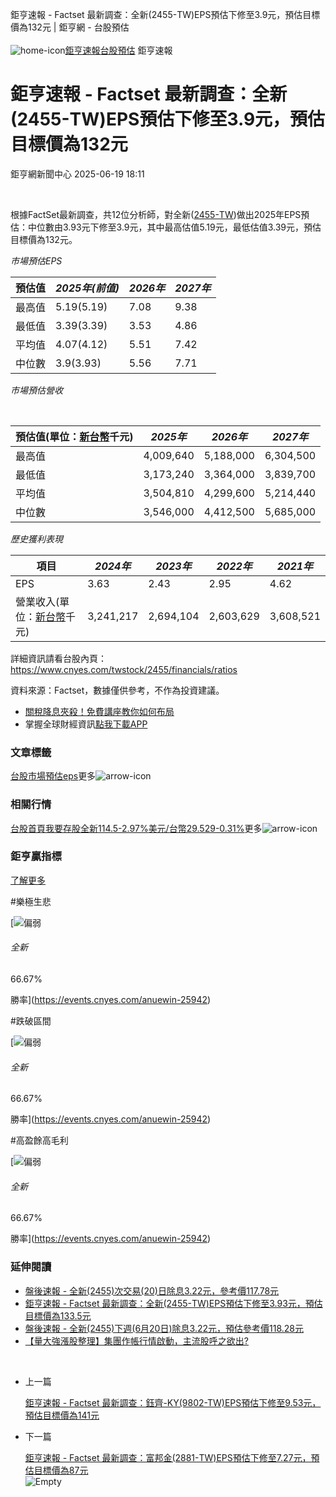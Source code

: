 
鉅亨速報 - Factset 最新調查：全新(2455-TW)EPS預估下修至3.9元，預估目標價為132元 | 鉅亨網 - 台股預估‌  
‌  
![home-icon](/assets/icons/breadCrumb/symbol-icon-home.svg)[鉅亨速報](/news/cat/anue_live)[台股預估](/news/cat/tw_forecast) 鉅亨速報
# 鉅亨速報 - Factset 最新調查：全新(2455-TW)EPS預估下修至3.9元，預估目標價為132元

鉅亨網新聞中心 2025-06-19 18:11

‌  

根據FactSet最新調查，共12位分析師，對全新([2455-TW](https://www.cnyes.com/twstock/2455))做出2025年EPS預估：中位數由3.93元下修至3.9元，其中最高估值5.19元，最低估值3.39元，預估目標價為132元。

*市場預估EPS*

| 預估值 | *2025年(前值)* | *2026年* | *2027年* |
| --- | --- | --- | --- |
| 最高值 | 5.19(5.19) | 7.08 | 9.38 |
| 最低值 | 3.39(3.39) | 3.53 | 4.86 |
| 平均值 | 4.07(4.12) | 5.51 | 7.42 |
| 中位數 | 3.9(3.93) | 5.56 | 7.71 |

*市場預估營收*

‌  

| 預估值(單位：[新台幣](https://invest.cnyes.com/forex/detail/usdtwd)千元) | *2025年* | *2026年* | *2027年* |
| --- | --- | --- | --- |
| 最高值 | 4,009,640 | 5,188,000 | 6,304,500 |
| 最低值 | 3,173,240 | 3,364,000 | 3,839,700 |
| 平均值 | 3,504,810 | 4,299,600 | 5,214,440 |
| 中位數 | 3,546,000 | 4,412,500 | 5,685,000 |

*歷史獲利表現*

| 項目 | *2024年* | *2023年* | *2022年* | *2021年* |
| --- | --- | --- | --- | --- |
| EPS | 3.63 | 2.43 | 2.95 | 4.62 |
| 營業收入(單位：[新台幣](https://invest.cnyes.com/forex/detail/usdtwd)千元) | 3,241,217 | 2,694,104 | 2,603,629 | 3,608,521 |

詳細資訊請看台股內頁：  
<https://www.cnyes.com/twstock/2455/financials/ratios>

資料來源：Factset，數據僅供參考，不作為投資建議。

* [關稅降息夾殺！免費講座教你如何布局](https://www.rsc.com.tw/Cnyes_RSC/SeminarBooking2025InvestmentOutlook.aspx?utm_source=anue&utm_medium=usstocks_end)
* 掌握全球財經資訊[點我下載APP](http://www.cnyes.com/app/?utm_source=mweb&utm_medium=HamMenuBanner&utm_campaign=fixed&utm_content=entr)

### 文章標籤

[台股](https://news.cnyes.com/tag/台股 "台股")[市場預估](https://news.cnyes.com/tag/市場預估 "市場預估")[eps](https://news.cnyes.com/tag/eps "eps")更多![arrow-icon](/assets/icons/arrows/arrow-down.svg)
### 相關行情

[台股首頁](https://www.cnyes.com/twstock)[我要存股](https://supr.link/8OHaU)[全新114.5-2.97%](https://www.cnyes.com/twstock/2455)[美元/台幣29.529-0.31%](https://invest.cnyes.com/forex/detail/USDTWD)更多![arrow-icon](/assets/icons/arrows/arrow-down.svg)
### 鉅亨贏指標

[了解更多](https://events.cnyes.com/anuewin-25942)

#樂極生悲

[![偏弱](/assets/icons/win-indicator/short.svg)
###### 全新

66.67%

勝率](https://events.cnyes.com/anuewin-25942)

#跌破區間

[![偏弱](/assets/icons/win-indicator/short.svg)
###### 全新

66.67%

勝率](https://events.cnyes.com/anuewin-25942)

#高盈餘高毛利

[![偏弱](/assets/icons/win-indicator/short.svg)
###### 全新

66.67%

勝率](https://events.cnyes.com/anuewin-25942)
### 延伸閱讀

* [盤後速報 - 全新(2455)次交易(20)日除息3.22元，參考價117.78元](/news/id/6030069)
* [鉅亨速報 - Factset 最新調查：全新(2455-TW)EPS預估下修至3.93元，預估目標價為133.5元](/news/id/6023979)
* [盤後速報 - 全新(2455)下週(6月20日)除息3.22元，預估參考價118.28元](/news/id/6022260)
* [【量大強漲股整理】集團作帳行情啟動，主流股呼之欲出?](/news/id/6018682)

‌  

* 上一篇
  
  [鉅亨速報 - Factset 最新調查：鈺齊-KY(9802-TW)EPS預估下修至9.53元，預估目標價為141元](/news/id/6030619)
* 下一篇
  
  [鉅亨速報 - Factset 最新調查：富邦金(2881-TW)EPS預估下修至7.27元，預估目標價為87元](/news/id/6029796)
‌  
![Empty](/assets/icons/skeleton/empty-image.svg)‌  

